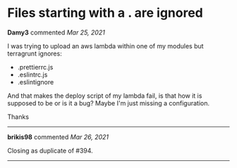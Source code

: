 # Files starting with a . are ignored

**Damy3** commented *Mar 25, 2021*

I was trying to upload an aws lambda within one of my modules but terragrunt ignores:

- .prettierrc.js
- .eslintrc.js
- .eslintignore

And that makes the deploy script of my lambda fail, is that how it is supposed to be or is it a bug? Maybe I'm just missing a configuration.

Thanks
<br />
***


**brikis98** commented *Mar 26, 2021*

Closing as duplicate of #394.
***

